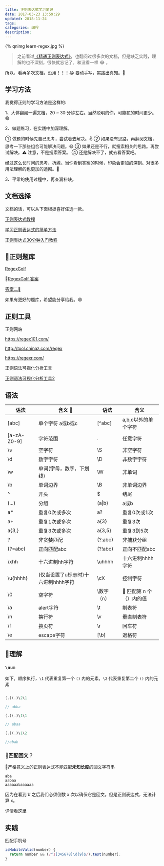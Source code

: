 ```yaml
---
title: 正则表达式学习笔记
date: 2017-03-23 13:59:29
updated: 2018-11-24
tags:
categories: 编程
description: 
---
```


{% qnimg learn-regex.jpg %}

> 之前看过[《精通正则表达式》](https://book.douban.com/subject/2154713/)，也翻阅过很多次的文档，但是缺乏实践，理解的也不深刻，很快就忘记了，和没看一样 😂 。

所以，看再多次文档，没用！！！😂 要动手写，实践出真知。💪

## 学习方法

我觉得正则的学习方法是这样的:

1、大体翻阅一遍文档，20 ~ 30 分钟左右。当然聪明的你，可能花的时间更少。😄

2、做题练习，在实践中加深理解。

  ① 做题的时候先自己思考，尝试着去解决。✌️
  ② 如果没有思路，再翻阅文档，思考一下那些组合可能解决问题。😄
  ③ 如果还是不行，就搜索相关的思路。再尝试解决。⚠️ 注意，不是搜索答案。
  ④ 还是解决不了，就去看答案吧。
    
  经过这么长时间的思考、折腾。当你看到答案的时候，印象会更加的深刻。对很多用法理解的也更加的透彻。💯

3、平常的使用过程中，再查漏补缺。

## 文档选择

文档的话，可以从下面根据喜好任选一款。

[正则表达式教程](http://www.runoob.com/regexp/regexp-syntax.html)

[学习正则表达式的简单方法](https://github.com/ziishaned/learn-regex/blob/master/README-cn.md)

[正则表达式30分钟入门教程](http://deerchao.net/tutorials/regex/regex.htm)

## 正则题库

[RegexGolf](https://alf.nu/RegexGolf)

[RegexGolf 答案](https://gist.github.com/jonathanmorley/8058871)

[答案二](https://blog.csdn.net/NJYR21/article/details/79600217)

如果有更好的题库，希望能分享给我。😄

## 正则工具

正则网站

https://regex101.com/

http://tool.chinaz.com/regex

https://regexr.com/

[正则语法可视化分析工具](https://regexper.com/)

[正则语法可视化分析工具2](http://zhoushengfe.com/rline.html)

## 语法

语法  | 含义 |语法|含义
-----|------|---|---
[abc]|单个字符 a或b或c|[^abc]| a,b,c以外的单个字符
[a-zA-Z0-9]| 字符范围|.| 任意字符
\s|空字符|\S|非空字符
\d|数字字符|\D|非数字字符
\w|单词(字母，数字，下划线)|\W|非单词
\b|单词边界|\B|非单词边界
^|开头|$|结尾
(...)|分组|(a\|b)|a或b
a*|重复0次或多次|a?|重复0次或1次
a+|重复1次或多次|a{3}|重复3次
a{3,}|重复3次或多次|a{3,5}|重复3到5次
?|非贪婪匹配|(?:abc)|非捕获分组
(?=abc)|正向匹配abc|(?!abc)|正向不匹配abc
\xhh|十六进制hh字符|\uhhhh|十六进制hhhh字符
\u{hhhh}|(仅当设置了u标志时)十六进制hhhh字符|\cX|控制字符
\0|空字符|\数字（n）| 匹配第 n 个（）内的值
\a|alert字符|\t|制表符
\n|换行符|\v|垂直制表符
\f|换页符|\r|回车符
\e|escape字符|[\b]|退格符


## 理解

### `\num`

如下，顺序执行，`\1` 代表重复第一个 `()` 内的元素，`\2` 代表重复第二个 `()` 内的元素

```js

(.)(.)\2\1

// abba

(.)(.)\1\1

// abaa

(.)(.)\1\2

//abab
```

### 匹配回文？

严格意义上的正则表达式不能匹配**未知长度**的回文字符串

```
aba
aabaa
aaaaaabaaaaaa
```

因为在看到'b'之后我们必须倒数 x 次以确保它是回文。但是正则表达式，无法计算 x。

详情[看这里](https://stackoverflow.com/questions/233243/how-to-check-that-a-string-is-a-palindrome-using-regular-expressions)

## 实践

匹配手机号

```js
isMobileValid(number) {
  return number && (/^1[345678]\d{9}$/).test(number);
}
```